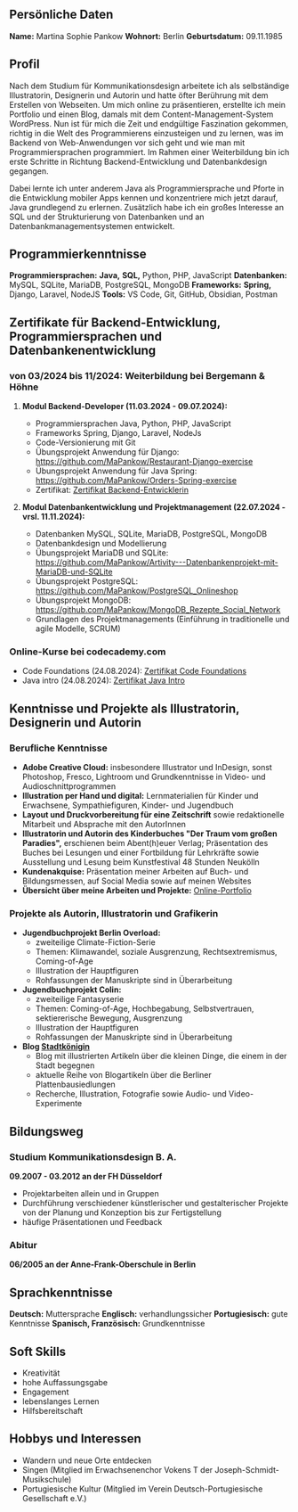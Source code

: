 ## Persönliche Daten

**Name:** Martina Sophie Pankow
**Wohnort:** Berlin
**Geburtsdatum:** 09.11.1985





## Profil
Nach dem Studium für Kommunikationsdesign arbeitete ich als selbständige Illustratorin, Designerin und Autorin und hatte öfter Berührung mit dem Erstellen von Webseiten. Um mich online zu präsentieren, erstellte ich mein Portfolio und einen Blog, damals mit dem Content-Management-System WordPress. Nun ist für mich die Zeit und endgültige Faszination gekommen, richtig in die Welt des Programmierens einzusteigen und zu lernen, was im Backend von Web-Anwendungen vor sich geht und wie man mit Programmiersprachen programmiert. Im Rahmen einer Weiterbildung bin ich erste Schritte in Richtung Backend-Entwicklung und Datenbankdesign gegangen.

Dabei lernte ich unter anderem Java als Programmiersprache und Pforte in die Entwicklung mobiler Apps kennen und konzentriere mich jetzt darauf, Java grundlegend zu erlernen. Zusätzlich habe ich ein großes Interesse an SQL und der Strukturierung von Datenbanken und an Datenbankmanagementsystemen entwickelt.

## Programmierkenntnisse
**Programmiersprachen:** **Java,** **SQL,** Python, PHP, JavaScript
**Datenbanken:** MySQL, SQLite, MariaDB, PostgreSQL, MongoDB
**Frameworks:** **Spring,** Django, Laravel, NodeJS
**Tools:** VS Code, Git, GitHub, Obsidian, Postman

## Zertifikate für Backend-Entwicklung, Programmiersprachen und Datenbankenentwicklung

### von 03/2024 bis 11/2024: Weiterbildung bei Bergemann & Höhne

1. **Modul Backend-Developer (11.03.2024 - 09.07.2024):** 
	- Programmiersprachen Java, Python, PHP, JavaScript
	- Frameworks Spring, Django, Laravel, NodeJs
	- Code-Versionierung mit Git
	- Übungsprojekt Anwendung für Django: https://github.com/MaPankow/Restaurant-Django-exercise
	- Übungsprojekt Anwendung für Java Spring: https://github.com/MaPankow/Orders-Spring-exercise
	- Zertifikat: [Zertifikat Backend-Entwicklerin](/src/Zertifikat_Backend_Bergemann_und_Hoehne.pdf)

2. **Modul Datenbankentwicklung und Projektmanagement (22.07.2024 - vrsl. 11.11.2024):**
	- Datenbanken MySQL, SQLite, MariaDB, PostgreSQL, MongoDB
	- Datenbankdesign und Modellierung
	- Übungsprojekt MariaDB und SQLite: https://github.com/MaPankow/Artivity---Datenbankenprojekt-mit-MariaDB-und-SQLite
	- Übungsprojekt PostgreSQL: https://github.com/MaPankow/PostgreSQL_Onlineshop
	- Übungsprojekt MongoDB: https://github.com/MaPankow/MongoDB_Rezepte_Social_Network
	- Grundlagen des Projektmanagements (Einführung in traditionelle und agile Modelle, SCRUM)
	

### Online-Kurse bei codecademy.com
- Code Foundations (24.08.2024): [Zertifikat Code Foundations](/src/code_foundations.pdf)
- Java intro (24.08.2024): [Zertifikat Java Intro](/src/Java_intro.pdf)


## Kenntnisse und Projekte als Illustratorin, Designerin und Autorin

### Berufliche Kenntnisse
- **Adobe Creative Cloud:** insbesondere Illustrator und InDesign, sonst Photoshop, Fresco, Lightroom und Grundkenntnisse in Video- und Audioschnittprogrammen
- **Illustration per Hand und digital:** Lernmaterialien für Kinder und Erwachsene, Sympathiefiguren, Kinder- und Jugendbuch
- **Layout und Druckvorbereitung für eine Zeitschrift** sowie redaktionelle Mitarbeit und Absprache mit den AutorInnen
- **Illustratorin und Autorin des Kinderbuches "Der Traum vom großen Paradies",** erschienen beim Abent(h)euer Verlag; Präsentation des Buches bei Lesungen und einer Fortbildung für Lehrkräfte sowie Ausstellung und Lesung beim Kunstfestival 48 Stunden Neukölln
- **Kundenakquise:** Präsentation meiner Arbeiten auf Buch- und Bildungsmessen, auf Social Media sowie auf meinen Websites
- **Übersicht über meine Arbeiten und Projekte:** [Online-Portfolio](https://www.msp-world.de/)



### Projekte als Autorin, Illustratorin und Grafikerin
- **Jugendbuchprojekt Berlin Overload:** 
	- zweiteilige Climate-Fiction-Serie
	- Themen: Klimawandel, soziale Ausgrenzung, Rechtsextremismus, Coming-of-Age
	- Illustration der Hauptfiguren
	- Rohfassungen der Manuskripte sind in Überarbeitung
- **Jugendbuchprojekt Colin:** 
	- zweiteilige Fantasyserie
	- Themen: Coming-of-Age, Hochbegabung, Selbstvertrauen, sektiererische Bewegung, Ausgrenzung
	- Illustration der Hauptfiguren
	- Rohfassungen der Manuskripte sind in Überarbeitung
- **Blog [Stadtkönigin](https://www.stadtkoenigin.de/)** 
	- Blog mit illustrierten Artikeln über die kleinen Dinge, die einem in der Stadt begegnen
	- aktuelle Reihe von Blogartikeln über die Berliner Plattenbausiedlungen
	- Recherche, Illustration, Fotografie sowie Audio- und Video-Experimente

## Bildungsweg

### Studium Kommunikationsdesign B. A.
**09.2007 - 03.2012 an der FH Düsseldorf**
- Projektarbeiten allein und in Gruppen
- Durchführung verschiedener künstlerischer und gestalterischer Projekte von der Planung und Konzeption bis zur Fertigstellung
- häufige Präsentationen und Feedback

### Abitur
**06/2005 an der Anne-Frank-Oberschule in Berlin**

## Sprachkenntnisse
**Deutsch:** Muttersprache
**Englisch:** verhandlungssicher
**Portugiesisch:** gute Kenntnisse
**Spanisch, Französisch:** Grundkenntnisse

## Soft Skills
- Kreativität
- hohe Auffassungsgabe
- Engagement
- lebenslanges Lernen
- Hilfsbereitschaft

## Hobbys und Interessen
- Wandern und neue Orte entdecken
- Singen (Mitglied im Erwachsenenchor Vokens T der Joseph-Schmidt-Musikschule)
- Portugiesische Kultur (Mitglied im Verein Deutsch-Portugiesische Gesellschaft e.V.)
